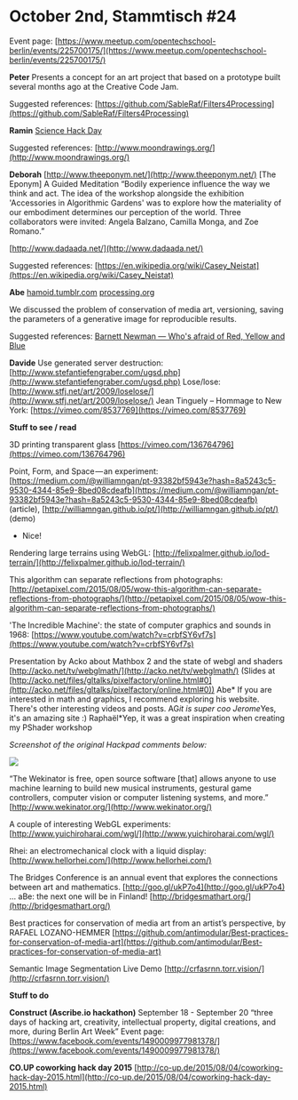 # **October 2nd, Stammtisch #24**

Event page:
[https://www.meetup.com/opentechschool-berlin/events/225700175/](https://www.meetup.com/opentechschool-berlin/events/225700175/)

**Peter**
Presents a concept for an art project that based on a prototype built several months ago at the Creative Code Jam.

Suggested references:
[https://github.com/SableRaf/Filters4Processing](https://github.com/SableRaf/Filters4Processing)

**Ramin** 
[Science Hack Day](http://berlin.sciencehackday.org/)

Suggested references:
[http://www.moondrawings.org/](http://www.moondrawings.org/)

**Deborah**
[http://www.theeponym.net/](http://www.theeponym.net/)
[The Eponym] A Guided Meditation 
“Bodily experience influence the way we think and act. The idea of the workshop alongside the exhibition 'Accessories in Algorithmic Gardens' was to explore how the materiality of our embodiment determines our perception of the world. Three collaborators were invited: Angela Balzano, Camilla Monga, and Zoe Romano.”

[http://www.dadaada.net/](http://www.dadaada.net/)

Suggested references:
[https://en.wikipedia.org/wiki/Casey_Neistat](https://en.wikipedia.org/wiki/Casey_Neistat)

**Abe**
[hamoid.tumblr.com](http://hamoid.tumblr.com/)
[processing.org](https://processing.org/)

We discussed the problem of conservation of media art, versioning, saving the parameters of a generative image for reproducible results.

Suggested references:
[Barnett Newman — Who's afraid of Red, Yellow and Blue](https://en.wikipedia.org/wiki/Who%27s_Afraid_of_Red,_Yellow_and_Blue)


**Davide**
Use generated server destruction: [http://www.stefantiefengraber.com/ugsd.php](http://www.stefantiefengraber.com/ugsd.php)
Lose/lose: [http://www.stfj.net/art/2009/loselose/](http://www.stfj.net/art/2009/loselose/)
Jean Tinguely – Hommage to New York: [https://vimeo.com/8537769](https://vimeo.com/8537769)

**Stuff to see / read**

3D printing transparent glass
[https://vimeo.com/136764796](https://vimeo.com/136764796)

Point, Form, and Space — an experiment: [https://medium.com/@williamngan/pt-93382bf5943e?hash=8a5243c5-9530-4344-85e9-8bed08cdeafb](https://medium.com/@williamngan/pt-93382bf5943e?hash=8a5243c5-9530-4344-85e9-8bed08cdeafb) (article), [http://williamngan.github.io/pt/](http://williamngan.github.io/pt/) (demo)
* Nice! 

Rendering large terrains using WebGL: [http://felixpalmer.github.io/lod-terrain/](http://felixpalmer.github.io/lod-terrain/)

This algorithm can separate reflections from photographs: [http://petapixel.com/2015/08/05/wow-this-algorithm-can-separate-reflections-from-photographs/](http://petapixel.com/2015/08/05/wow-this-algorithm-can-separate-reflections-from-photographs/)

'The Incredible Machine': the state of computer graphics and sounds in 1968: [https://www.youtube.com/watch?v=crbfSY6vf7s](https://www.youtube.com/watch?v=crbfSY6vf7s)

Presentation by Acko about Mathbox 2 and the state of webgl and shaders [http://acko.net/tv/webglmath/](http://acko.net/tv/webglmath/)
(Slides at [http://acko.net/files/gltalks/pixelfactory/online.html#0](http://acko.net/files/gltalks/pixelfactory/online.html#0))
Abe* If you are interested in math and graphics, I recommend exploring his website. There's other interesting videos and posts.
AG*it is super coo
Jerome*Yes, it's an amazing site :)
Raphaël*Yep, it was a great inspiration when creating my PShader workshop

*Screenshot of the original Hackpad comments below:*

![](https://d2mxuefqeaa7sj.cloudfront.net/s_039437B60E1187F9C871082963DC205ABD2D9B9CE487F1D586F6E4ACCB9A0F32_1463826469746_Capture+decran+2016-05-21+a+12.26.52.jpg)



“The Wekinator is free, open source software [that] allows anyone to use machine learning to build new musical instruments, gestural game controllers, computer vision or computer listening systems, and more.”
[http://www.wekinator.org/](http://www.wekinator.org/)

A couple of interesting WebGL experiments: [http://www.yuichiroharai.com/wgl/](http://www.yuichiroharai.com/wgl/)

Rhei: an electromechanical clock with a liquid display: [http://www.hellorhei.com/](http://www.hellorhei.com/)

The Bridges Conference is an annual event that explores the connections between art and mathematics.    [http://goo.gl/ukP7o4](http://goo.gl/ukP7o4) ... aBe: the next one will be in Finland! [http://bridgesmathart.org/](http://bridgesmathart.org/) 

Best practices for conservation of media art from an artist’s perspective, by RAFAEL LOZANO-HEMMER
[https://github.com/antimodular/Best-practices-for-conservation-of-media-art](https://github.com/antimodular/Best-practices-for-conservation-of-media-art)

Semantic Image Segmentation Live Demo [http://crfasrnn.torr.vision/](http://crfasrnn.torr.vision/)


**Stuff to do**

**Construct (Ascribe.io hackathon)**
September 18 - September 20
“three days of hacking art, creativity, intellectual property, digital creations, and more, during Berlin Art Week”
Event page: [https://www.facebook.com/events/1490009977981378/](https://www.facebook.com/events/1490009977981378/)

**CO.UP coworking hack day 2015**
[http://co-up.de/2015/08/04/coworking-hack-day-2015.html](http://co-up.de/2015/08/04/coworking-hack-day-2015.html)






